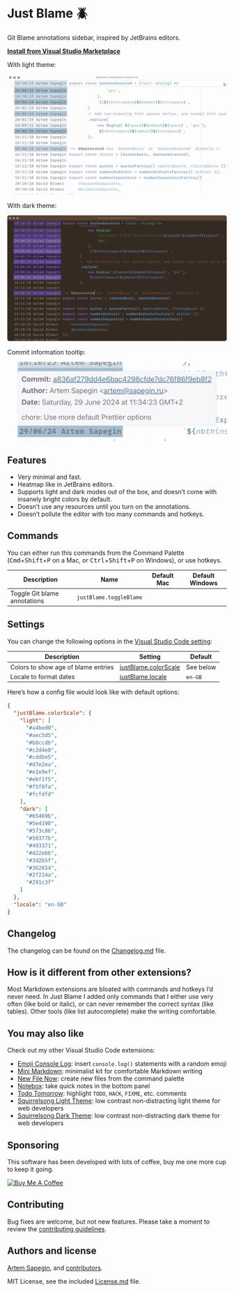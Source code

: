 # Just Blame 🪲

Git Blame annotations sidebar, inspired by JetBrains editors.

**[Install from Visual Studio Marketplace](https://marketplace.visualstudio.com/items?itemName=sapegin.just-blame)**

With light theme:

![Just Blame with light theme](screenshots/screenshot.png)

With dark theme:

![Just Blame with dark theme](screenshots/screenshot-dark.png)

Commit information tooltip:

![Commit information tooltip](screenshots/tooltip.png)

## Features

- Very minimal and fast.
- Heatmap like in JetBrains editors.
- Supports light and dark modes out of the box, and doesn’t come with insanely bright colors by default.
- Doesn’t use any resources until you turn on the annotations.
- Doesn’t pollute the editor with too many commands and hotkeys.

## Commands

You can either run this commands from the Command Palette (<kbd>Cmd</kbd>+<kbd>Shift</kbd>+<kbd>P</kbd> on a Mac, or <kbd>Ctrl</kbd>+<kbd>Shift</kbd>+<kbd>P</kbd> on Windows), or use hotkeys.

| Description | Name | Default Mac | Default Windows |
| --- | --- | --- | --- |
| Toggle Git blame annotations | `justBlame.toggleBlame` |  |  |

## Settings

You can change the following options in the [Visual Studio Code setting](https://code.visualstudio.com/docs/getstarted/settings):

| Description | Setting | Default |
| --- | --- | --- |
| Colors to show age of blame entries | [justBlame.colorScale](vscode://settings/justBlame.colorScale) | See below |
| Locale to format dates | [justBlame.locale](vscode://settings/justBlame.locale) | `en-GB` |

Here’s how a config file would look like with default options:

```json
{
  "justBlame.colorScale": {
    "light": [
      "#a4bed0",
      "#aec5d5",
      "#b8ccdb",
      "#c2d4e0",
      "#cddbe5",
      "#d7e2ea",
      "#e1e9ef",
      "#ebf1f5",
      "#f5f8fa",
      "#fcfdfd"
    ],
    "dark": [
      "#65469b",
      "#5e4190",
      "#573c86",
      "#50377b",
      "#493371",
      "#422e66",
      "#3d2b5f",
      "#362654",
      "#2f214a",
      "#291c3f"
    ]
  },
  "locale": "en-GB"
}
```

## Changelog

The changelog can be found on the [Changelog.md](./Changelog.md) file.

## How is it different from other extensions?

Most Markdown extensions are bloated with commands and hotkeys I’d never need. In Just Blame I added only commands that I either use very often (like bold or italic), or can never remember the correct syntax (like tables). Other tools (like list autocomplete) make the writing comfortable.

## You may also like

Check out my other Visual Studio Code extensions:

- [Emoji Console Log](https://marketplace.visualstudio.com/items?itemName=sapegin.emoji-console-log): insert `console.log()` statements with a random emoji
- [Mini Markdown](https://marketplace.visualstudio.com/items?itemName=sapegin.mini-markdown): minimalist kit for comfortable Markdown writing
- [New File Now](https://marketplace.visualstudio.com/items?itemName=sapegin.new-file-now): create new files from the command palette
- [Notebox](https://marketplace.visualstudio.com/items?itemName=sapegin.notebox): take quick notes in the bottom panel
- [Todo Tomorrow](https://marketplace.visualstudio.com/items?itemName=sapegin.todo-tomorrow): highlight `TODO`, `HACK`, `FIXME`, etc. comments
- [Squirrelsong Light Theme](https://marketplace.visualstudio.com/items?itemName=sapegin.Theme-SquirrelsongLight): low contrast non-distracting light theme for web developers
- [Squirrelsong Dark Theme](https://marketplace.visualstudio.com/items?itemName=sapegin.Theme-SquirrelsongDark): low contrast non-distracting dark theme for web developers

## Sponsoring

This software has been developed with lots of coffee, buy me one more cup to keep it going.

<a href="https://www.buymeacoffee.com/sapegin" target="_blank"><img src="https://cdn.buymeacoffee.com/buttons/lato-orange.png" alt="Buy Me A Coffee" height="51" width="217"></a>

## Contributing

Bug fixes are welcome, but not new features. Please take a moment to review the [contributing guidelines](Contributing.md).

## Authors and license

[Artem Sapegin](https://sapegin.me), and [contributors](https://github.com/sapegin/vscode-just-blame/graphs/contributors).

MIT License, see the included [License.md](License.md) file.
